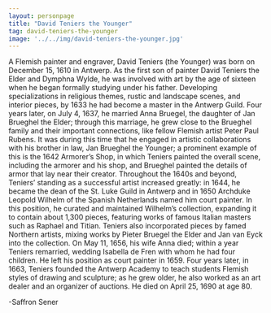 ```yaml
---
layout: personpage
title: "David Teniers the Younger"
tag: david-teniers-the-younger
image: '../../img/david-teniers-the-younger.jpg'
---
```

<p>A Flemish painter and engraver, David Teniers (the Younger) was born on December 15, 1610 in Antwerp. As the first son of painter David Teniers the Elder and Dymphna Wylde, he was involved with art by the age of sixteen when he began formally studying under his father. Developing specializations in religious themes, rustic and landscape scenes, and interior pieces, by 1633 he had become a master in the Antwerp Guild. Four years later, on July 4, 1637, he married Anna Bruegel, the daughter of Jan Brueghel the Elder; through this marriage, he grew close to the Brueghel family and their important connections, like fellow Flemish artist Peter Paul Rubens. It was during this time that he engaged in artistic collaborations with his brother in law, Jan Brueghel the Younger; a prominent example of this is the 1642 Armorer’s Shop, in which Teniers painted the overall scene, including the armorer and his shop, and Brueghel painted the details of armor that lay near their creator. Throughout the 1640s and beyond, Teniers’ standing as a successful artist increased greatly: in 1644, he became the dean of the St. Luke Guild in Antwerp and in 1650 Archduke Leopold Wilhelm of the Spanish Netherlands named him court painter. In this position, he curated and maintained Wilhelm’s collection, expanding it to contain about 1,300 pieces, featuring works of famous Italian masters such as Raphael and Titian. Teniers also incorporated pieces by famed Northern artists, mixing works by Pieter Bruegel the Elder and Jan van Eyck into the collection. On May 11, 1656, his wife Anna died; within a year Teniers remarried, wedding Isabella de Fren with whom he had four children. He left his position as court painter in 1659. Four years later, in 1663, Teniers founded the Antwerp Academy to teach students Flemish styles of drawing and sculpture; as he grew older, he also worked as an art dealer and an organizer of auctions. He died on April 25, 1690 at age 80.</p>
<p>-Saffron Sener</p>